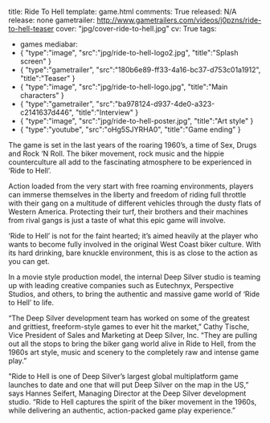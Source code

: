 title: Ride To Hell
template: game.html
comments: True
released: N/A
release: none
gametrailer: http://www.gametrailers.com/videos/j0pzns/ride-to-hell-teaser
cover: "jpg/cover-ride-to-hell.jpg"
cv: True
tags:
- games
mediabar:
- { "type":"image", "src":"jpg/ride-to-hell-logo2.jpg", "title":"Splash screen" }
- { "type":"gametrailer", "src":"180b6e89-ff33-4a16-bc37-d753c01a1912", "title":"Teaser" }
- { "type":"image", "src":"jpg/ride-to-hell-logo.jpg", "title":"Main characters" }
- { "type":"gametrailer", "src":"ba978124-d937-4de0-a323-c2141637d446", "title":"Interview" }
- { "type":"image", "src":"jpg/ride-to-hell-poster.jpg", "title":"Art style" }
- { "type":"youtube", "src":"oHg5SJYRHA0", "title":"Game ending" }


The game is set in the last years of the roaring 1960’s, a time of Sex, Drugs and Rock ‘N Roll. The biker movement, rock music and the hippie counterculture all add to the fascinating atmosphere to be experienced in ‘Ride to Hell’.  

Action loaded from the very start with free roaming environments, players can immerse themselves in the liberty and freedom of riding full throttle with their gang on a multitude of different vehicles through the dusty flats of Western America. Protecting their turf, their brothers and their machines from rival gangs is just a taste of what this epic game will involve.  

‘Ride to Hell’ is not for the faint hearted; it’s aimed heavily at the player who wants to become fully involved in the original West Coast biker culture. With its hard drinking, bare knuckle environment, this is as close to the action as you can get.  

In a movie style production model, the internal Deep Silver studio is teaming up with leading creative companies such as Eutechnyx, Perspective Studios, and others, to bring the authentic and massive game world of ‘Ride to Hell’ to life.  

“The Deep Silver development team has worked on some of the greatest and grittiest, freeform-style games to ever hit the market,” Cathy Tische, Vice President of Sales and Marketing at Deep Silver, Inc. “They are pulling out all the stops to bring the biker gang world alive in Ride to Hell, from the 1960s art style, music and scenery to the completely raw and intense game play.”  

"Ride to Hell is one of Deep Silver’s largest global multiplatform game launches to date and one that will put Deep Silver on the map in the US,” says Hannes Seifert, Managing Director at the Deep Silver development studio. “Ride to Hell captures the spirit of the biker movement in the 1960s, while delivering an authentic, action-packed game play experience.”  
